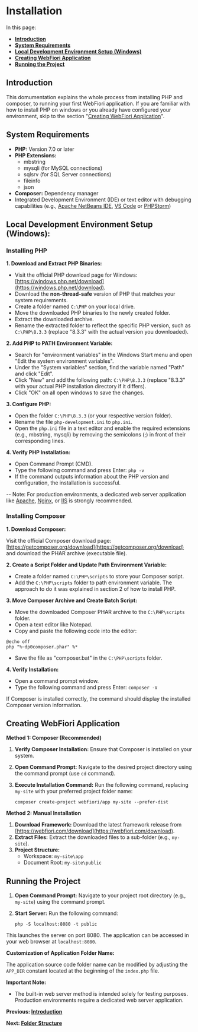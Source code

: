 # Installation
In this page:

* **[Introduction](#introduction)**
* **[System Requirements](#system-requirements)**
* **[Local Development Environment Setup (Windows)](#local-development-environment-setup-windows)**
* **[Creating WebFiori Application](#creating-webFiori-application)**
* **[Running the Project](#running-the-roject)**


## Introduction

This domumentation explains the whole process from installing PHP and composer, to running your first WebFiori application. If you are familiar with how to install PHP on windows or you already have configured your environment, skip to the section "[Creating WebFiori Application](#creating-webFiori-application)".

## System Requirements

* **PHP:** Version 7.0 or later
* **PHP Extensions:**
    * mbstring
    * mysqli (for MySQL connections)
    * sqlsrv (for SQL Server connections)
    * fileinfo
    * json
* **Composer:** Dependency manager
* Integrated Development Environment (IDE) or text editor with debugging capabilities (e.g., [Apache NetBeans IDE](https://netbeans.apache.org), [VS Code](https://code.visualstudio.com/) or [PHPStorm](https://www.jetbrains.com/phpstorm/))

## Local Development Environment Setup (Windows):

### Installing PHP

**1. Download and Extract PHP Binaries:**

- Visit the official PHP download page for Windows: [https://windows.php.net/download](https://windows.php.net/download).
- Download the **non-thread-safe** version of PHP that matches your system requirements.
- Create a folder named `C:\PHP` on your local drive.
- Move the downloaded PHP binaries to the newly created folder.
- Extract the downloaded archive. 
- Rename the extracted folder to reflect the specific PHP version, such as `C:\PHP\8.3.3` (replace "8.3.3" with the actual version you downloaded).

**2. Add PHP to PATH Environment Variable:**

- Search for "environment variables" in the Windows Start menu and open "Edit the system environment variables".
- Under the "System variables" section, find the variable named "Path" and click "Edit".
- Click "New" and add the following path: `C:\PHP\8.3.3` (replace "8.3.3" with your actual PHP installation directory if it differs).
- Click "OK" on all open windows to save the changes.

**3. Configure PHP:**

- Open the folder `C:\PHP\8.3.3` (or your respective version folder).
- Rename the file `php-development.ini` to `php.ini`.
- Open the `php.ini` file in a text editor and enable the required extensions (e.g., mbstring, mysqli) by removing the semicolons (;) in front of their corresponding lines.

**4. Verify PHP Installation:**

- Open Command Prompt (CMD).
- Type the following command and press Enter: `php -v`
- If the command outputs information about the PHP version and configuration, the installation is successful.

-- Note: For production environments, a dedicated web server application like [Apache](https://cwiki.apache.org/confluence/display/httpd/PHP), [Nginx](https://www.nginx.com/resources/wiki/start/topics/examples/phpfcgi/), or [IIS](https://learn.microsoft.com/en-us/iis/application-frameworks/install-and-configure-php-applications-on-iis/using-fastcgi-to-host-php-applications-on-iis) is strongly recommended.

### Installing Composer

**1. Download Composer:**

Visit the official Composer download page: [https://getcomposer.org/download](https://getcomposer.org/download) and download the PHAR archive (executable file).

**2. Create a Script Folder and Update Path Environment Variable:**

- Create a folder named `C:\PHP\scripts` to store your Composer script.
- Add the `C:\PHP\scripts` folder to path environment variable. The approach to do it was explained in section 2 of how to install PHP.

**3. Move Composer Archive and Create Batch Script:**

- Move the downloaded Composer PHAR archive to the `C:\PHP\scripts` folder.
- Open a text editor like Notepad.
- Copy and paste the following code into the editor:

```
@echo off
php "%~dp0composer.phar" %*
```

- Save the file as "composer.bat" in the `C:\PHP\scripts` folder.

**4. Verify Installation:**

- Open a command prompt window.
- Type the following command and press Enter: `composer -V`

If Composer is installed correctly, the command should display the installed Composer version information. 

## Creating WebFiori Application

**Method 1: Composer (Recommended)**

1. **Verify Composer Installation:** Ensure that Composer is installed on your system.
2. **Open Command Prompt:** Navigate to the desired project directory using the command prompt (use `cd` command).
3. **Execute Installation Command:** Run the following command, replacing `my-site` with your preferred project folder name:

   ```
   composer create-project webfiori/app my-site --prefer-dist
   ```

**Method 2: Manual Installation**

1. **Download Framework:** Download the latest framework release from [https://webfiori.com/download](https://webfiori.com/download).
2. **Extract Files:** Extract the downloaded files to a sub-folder (e.g., `my-site`).
3. **Project Structure:**
   - Workspace: `my-site\app`
   - Document Root: `my-site\public`

## Running the Project


1. **Open Command Prompt:** Navigate to your project root directory (e.g., `my-site`) using the command prompt.
2. **Start Server:** Run the following command:

   ```
   php -S localhost:8080 -t public
   ```

This launches the server on port 8080. The application can be accessed in your web browser at `localhost:8080`.

**Customization of Application Folder Name:**

The application source code folder name can be modified by adjusting the `APP_DIR` constant located at the beginning of the `index.php` file.

**Important Note:**

- The built-in web server method is intended solely for testing purposes. Production environments require a dedicated web server application.


**Previous: [Introduction](learn/introduction)**

**Next: [Folder Structure](learn/folder-structure)**



